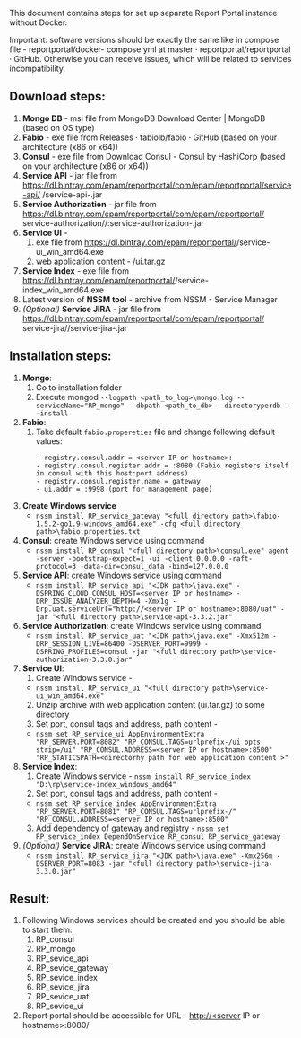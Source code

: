 This document contains steps for set up separate Report Portal instance without Docker.

Important: software versions should be exactly the same like in compose file - reportportal/docker-
compose.yml at master · reportportal/reportportal · GitHub. Otherwise you can receive issues, which will be
related to services incompatibility.

## Download steps:

1. **Mongo DB** - msi file from MongoDB Download Center | MongoDB (based on OS type)
2. **Fabio** - exe file from Releases · fabiolb/fabio · GitHub (based on your architecture (x86 or x64))
3. **Consul** - exe file from Download Consul - Consul by HashiCorp (based on your architecture (x86 or
    x64))
4. **Service API** - jar file from https://dl.bintray.com/epam/reportportal/com/epam/reportportal/service-api/
    <version>/service-api-<version>.jar
5.  **Service Authorization** - jar file from https://dl.bintray.com/epam/reportportal/com/epam/reportportal/
    service-authorization/<version>/:service-authorization-<version>.jar
6. **Service UI** -
    1. exe file from https://dl.bintray.com/epam/reportportal/<version>/service-ui_win_amd64.exe
    2. web application content - /ui.tar.gz
7. **Service Index** - exe file from https://dl.bintray.com/epam/reportportal/<version>/service-
    index_win_amd64.exe
8. Latest version of **NSSM tool** - archive from NSSM - Service Manager
9. *(Optional)* **Service JIRA** - jar file from https://dl.bintray.com/epam/reportportal/com/epam/reportportal/
    service-jira/<version>/service-jira-<version>.jar

## Installation steps:

1. **Mongo**:
    1. Go to installation folder
    2. Execute mongod `--logpath <path_to_log>\mongo.log --serviceName="RP_mongo" --dbpath
       <path_to_db> --directoryperdb --install`
2. **Fabio**:
    1. Take default `fabio.propereties` file and change following default values:
       ```- proxy.addr = :8080;rt=300s;wt=300s (gateway port)
       - registry.consul.addr = <server IP or hostname>:
       - registry.consul.register.addr = :8080 (Fabio registers itself in consul with this host:port address)
       - registry.consul.register.name = gateway
       - ui.addr = :9998 (port for management page)
       ```
3. **Create Windows service**
    * ```nssm install RP_service_gateway "<full directory path>\fabio-1.5.2-go1.9-windows_amd64.exe" -cfg <full directory path>\fabio.properties.txt```
4. **Consul**: create Windows service using command
    * ```nssm install RP_consul "<full directory path>\consul.exe" agent -server -bootstrap-expect=1 -ui -client 0.0.0.0 -raft-protocol=3 -data-dir=consul_data -bind=127.0.0.0```   
5. **Service API**: create Windows service using command 
    * ```nssm install RP_service_api "<JDK path>\java.exe" -DSPRING_CLOUD_CONSUL_HOST=<server IP or hostname> -DRP_ISSUE_ANALYZER_DEPTH=4 -Xmx1g -Drp.uat.serviceUrl="http://<server IP or hostname>:8080/uat" -jar "<full directory path>\service-api-3.3.2.jar"```
6. **Service Authorization**: create Windows service using command 
    * ```nssm install RP_service_uat "<JDK path>\java.exe" -Xmx512m -DRP_SESSION_LIVE=86400 -DSERVER_PORT=9999 -DSPRING_PROFILES=consul -jar "<full directory path>\service-authorization-3.3.0.jar"```
7. **Service UI**:
    1. Create Windows service - 
    * `nssm install RP_service_ui "<full directory path>\service-ui_win_amd64.exe"`
    2. Unzip archive with web application content (ui.tar.gz) to some directory
    3. Set port, consul tags and address, path content - 
    * ```nssm set RP_service_ui AppEnvironmentExtra "RP_SERVER.PORT=8082" "RP_CONSUL.TAGS=urlprefix-/ui opts strip=/ui" "RP_CONSUL.ADDRESS=<server IP or hostname>:8500" "RP_STATICSPATH=<directorhy path for web application content >"```
8. **Service Index**:
    1. Create Windows service - `nssm install RP_service_index "D:\rp\service-index_windows_amd64"`
    2. Set port, consul tags and address, path content - 
    * ```nssm set RP_service_index AppEnvironmentExtra "RP_SERVER.PORT=8081" "RP_CONSUL.TAGS=urlprefix-/" "RP_CONSUL.ADDRESS=<server IP or hostname>:8500"```
    3. Add dependency of gateway and registry - `nssm set RP_service_index DependOnService RP_consul
RP_service_gateway`
9. *(Optional)* **Service JIRA**: create Windows service using command 
    * ```nssm install RP_service_jira "<JDK path>\java.exe" -Xmx256m -DSERVER_PORT=8083 -jar "<full directory path>\service-jira-3.3.0.jar"```

## Result:

1. Following Windows services should be created and you should be able to start them:
    1. RP_consul
    2. RP_mongo
    3. RP_sevice_api
    4. RP_sevice_gateway
    5. RP_sevice_index
    6. RP_sevice_jira
    7. RP_sevice_uat
    8. RP_sevice_ui
2. Report portal should be accessible for URL - [http://<server](http://<server) IP or hostname>:8080/



